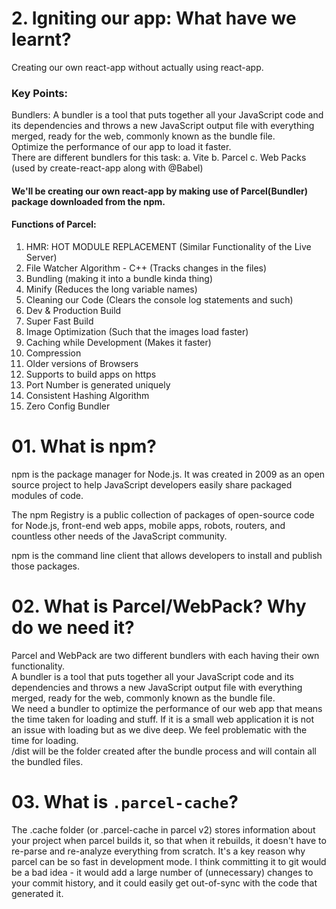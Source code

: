# 2. Igniting our app: What have we learnt?

Creating our own react-app without actually using react-app.<br>

### Key Points:

Bundlers: A bundler is a tool that puts together all your JavaScript code and its dependencies and throws a new JavaScript output file with everything merged, ready for the web, commonly known as the bundle file.<br>
Optimize the performance of our app to load it faster.<br>
There are different bundlers for this task:
a. Vite
b. Parcel
c. Web Packs (used by create-react-app along with @Babel)

#### We'll be creating our own react-app by making use of Parcel(Bundler) package downloaded from the npm.

#### Functions of Parcel:

1. HMR: HOT MODULE REPLACEMENT (Similar Functionality of the Live Server)
2. File Watcher Algorithm - C++ (Tracks changes in the files)
3. Bundling (making it into a bundle kinda thing)
4. Minify (Reduces the long variable names)
5. Cleaning our Code (Clears the console log statements and such)
6. Dev & Production Build
7. Super Fast Build
8. Image Optimization (Such that the images load faster)
9. Caching while Development (Makes it faster)
10. Compression
11. Older versions of Browsers
12. Supports to build apps on https
13. Port Number is generated uniquely
14. Consistent Hashing Algorithm
15. Zero Config Bundler

# 01. What is npm?

npm is the package manager for Node.js. It was created in 2009 as an open source project to help JavaScript developers easily share packaged modules of code.<br>

The npm Registry is a public collection of packages of open-source code for Node.js, front-end web apps, mobile apps, robots, routers, and countless other needs of the JavaScript community.<br>

npm is the command line client that allows developers to install and publish those packages.<br>

# 02. What is Parcel/WebPack? Why do we need it?

Parcel and WebPack are two different bundlers with each having their own functionality.<br>
A bundler is a tool that puts together all your JavaScript code and its dependencies and throws a new JavaScript output file with everything merged, ready for the web, commonly known as the bundle file.<br>
We need a bundler to optimize the performance of our web app that means the time taken for loading and stuff. If it is a small web application it is not an issue with loading but as we dive deep. We feel problematic with the time for loading.<br>
/dist will be the folder created after the bundle process and will contain all the bundled files.<br>

# 03. What is `.parcel-cache`?
The .cache folder (or .parcel-cache in parcel v2) stores information about your project when parcel builds it, so that when it rebuilds, it doesn't have to re-parse and re-analyze everything from scratch. It's a key reason why parcel can be so fast in development mode. I think committing it to git would be a bad idea - it would add a large number of (unnecessary) changes to your commit history, and it could easily get out-of-sync with the code that generated it.